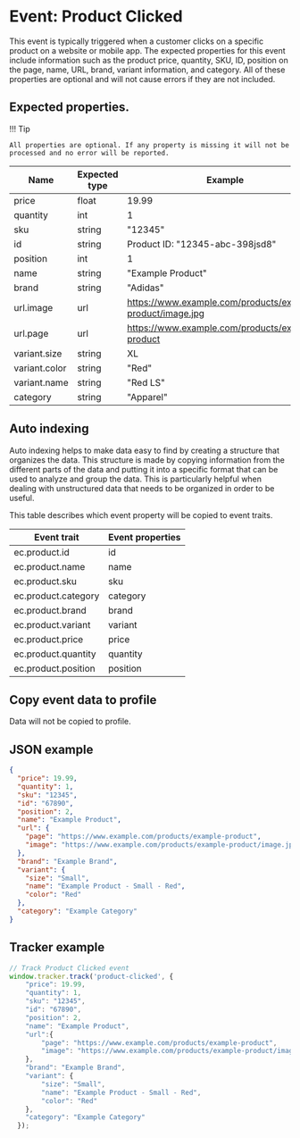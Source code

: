 # Event: Product Clicked

This event is typically triggered when a customer clicks on a specific product on a website or mobile app. The expected
properties for this event include information such as the product price, quantity, SKU, ID, position on the page, name,
URL, brand, variant information, and category. All of these properties are optional and will not cause errors if they
are not included.

## Expected properties.

!!! Tip

    All properties are optional. If any property is missing it will not be processed and no error will be reported.

| Name          | Expected type   | Example                                                       |
|---------------|-----------------|---------------------------------------------------------------|
| price         | float           | 19.99         |
| quantity      | int             | 1      |
| sku           | string          | "12345"         |
| id            | string          |Product ID: "12345-abc-398jsd8"            |
| position      | int             | 1     |
| name          | string          | "Example Product"          |
| brand         | string          | "Adidas"         |
| url.image     | url             | https://www.example.com/products/example-product/image.jpg     |
| url.page      | url             | https://www.example.com/products/example-product      |
| variant.size  | string          | XL  |
| variant.color | string          | "Red" |
| variant.name  | string          | "Red LS"  |
| category      | string          | "Apparel"      |

## Auto indexing

Auto indexing helps to make data easy to find by creating a structure that organizes the data. This structure is made by
copying information from the different parts of the data and putting it into a specific format that can be used to
analyze and group the data. This is particularly helpful when dealing with unstructured data that needs to be organized
in order to be useful.

This table describes which event property will be copied to event traits.

| Event trait      | Event properties   |
|------------------|--------------------|
| ec.product.id       | id                 |
| ec.product.name     | name               |
| ec.product.sku      | sku                |
| ec.product.category | category           |
| ec.product.brand    | brand              |
| ec.product.variant  | variant            |
| ec.product.price    | price              |
| ec.product.quantity | quantity           |
| ec.product.position | position           | 

## Copy event data to profile

Data will not be copied to profile.

## JSON example

```json
{
  "price": 19.99,
  "quantity": 1,
  "sku": "12345",
  "id": "67890",
  "position": 2,
  "name": "Example Product",
  "url": {
    "page": "https://www.example.com/products/example-product",
    "image": "https://www.example.com/products/example-product/image.jpg"
  },
  "brand": "Example Brand",
  "variant": {
    "size": "Small",
    "name": "Example Product - Small - Red",
    "color": "Red"
  },
  "category": "Example Category"
}

```

## Tracker example

```javascript
// Track Product Clicked event
window.tracker.track('product-clicked', {
    "price": 19.99,
    "quantity": 1,
    "sku": "12345",
    "id": "67890",
    "position": 2,
    "name": "Example Product",
    "url":{
        "page": "https://www.example.com/products/example-product",
        "image": "https://www.example.com/products/example-product/image.jpg"
    },
    "brand": "Example Brand",
    "variant": {
        "size": "Small",
        "name": "Example Product - Small - Red",
        "color": "Red"
    },
    "category": "Example Category"
  });


```
    
